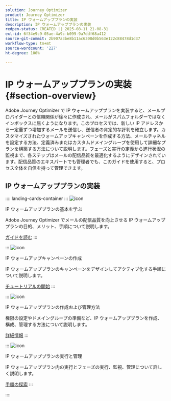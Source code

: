 ```yaml
---
solution: Journey Optimizer
product: Journey Optimizer
title: IP ウォームアッププランの実装
description: IP ウォームアッププランの実装
redpen-status: CREATED_||_2025-08-11_21-08-31
exl-id: 6f34e9c9-05ae-4a9c-b099-9a7ddf68a412
source-git-commit: 2b907a3be8b11ac6308d0b563e122c88478d1d37
workflow-type: tm+mt
source-wordcount: '227'
ht-degree: 100%

---
```


# IP ウォームアッププランの実装{#section-overview}

Adobe Journey Optimizer で IP ウォームアッププランを実装すると、メールプロバイダーとの信頼関係が徐々に作成され、メールがスパムフォルダーではなくインボックスに届くようになります。このプロセスでは、新しい IP アドレスから一定量ずつ増加するメールを送信し、送信者の肯定的な評判を確立します。カスタマイズされたウォームアップキャンペーンを作成する方法、メールチャネルを設定する方法、定義済みまたはカスタムドメイングループを使用して詳細なプランを構築する方法について説明します。フェーズと実行の定義から進行状況の監視まで、各ステップはメールの配信品質を最適化するようにデザインされています。配信品質のエキスパートでも管理者でも、このガイドを使用すると、プロセス全体を自信を持って管理できます。

## IP ウォームアッププランの実装

:::: landing-cards-container
:::
![icon](https://cdn.experienceleague.adobe.com/icons/book.svg)

IP ウォームアッププランの基本を学ぶ

Adobe Journey Optimizer でメールの配信品質を向上させる IP ウォームアッププランの目的、メリット、手順について説明します。

[ガイドを読む](../using/configuration/ip-warmup-gs.md)
:::

:::
![icon](https://cdn.experienceleague.adobe.com/icons/circle-play.svg)

IP ウォームアップキャンペーンの作成

IP ウォームアッププランのキャンペーンをデザインしてアクティブ化する手順について説明します。

[チュートリアルの開始](../using/configuration/ip-warmup-campaign.md)
:::

:::
![icon](https://cdn.experienceleague.adobe.com/icons/gear.svg)

IP ウォームアッププランの作成および管理方法

権限の設定やドメイングループの準備など、IP ウォームアッププランを作成、構成、管理する方法について説明します。

[詳細情報](../using/configuration/ip-warmup-plan.md)
:::

:::
![icon](https://cdn.experienceleague.adobe.com/icons/list-check.svg)

IP ウォームアッププランの実行と管理

IP ウォームアッププラン内の実行とフェーズの実行、監視、管理について詳しく説明します。

[手順の探索](../using/configuration/ip-warmup-execution.md)
:::

::::
